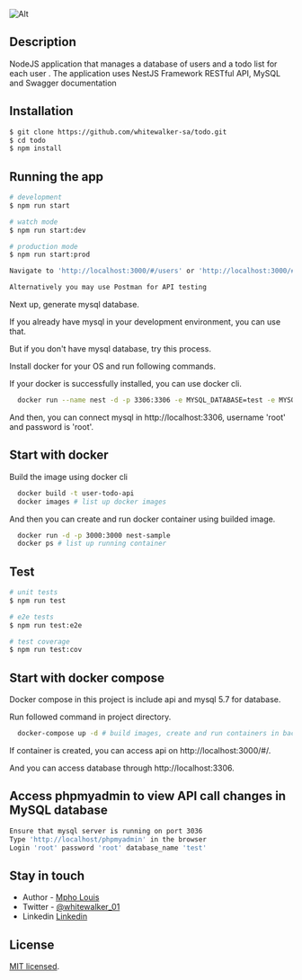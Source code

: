 
![Alt](/home/whitewalker/Pictures/tyler/home.png?raw=true)

## Description

NodeJS application that manages a database of users and a todo list for each user . The application uses NestJS Framework RESTful API, MySQL and Swagger documentation

## Installation

```bash
$ git clone https://github.com/whitewalker-sa/todo.git
$ cd todo
$ npm install
```

## Running the app

```bash
# development
$ npm run start

# watch mode
$ npm run start:dev

# production mode
$ npm run start:prod

Navigate to 'http://localhost:3000/#/users' or 'http://localhost:3000/#/todos' to make CRUD API call using SWAGGER API UI.

Alternatively you may use Postman for API testing
```

Next up, generate mysql database.

If you already have mysql in your development environment, you can use that.

But if you don't have mysql database, try this process.

Install docker for your OS and run following commands.

If your docker is successfully installed, you can use docker cli.

```bash
  docker run --name nest -d -p 3306:3306 -e MYSQL_DATABASE=test -e MYSQL_ROOT_PASSWORD=root -v ~/database/nest:/var/lib/mysql mysql:5.7
```

And then, you can connect mysql in http://localhost:3306, username 'root' and password is 'root'.


## Start with docker

Build the image using docker cli

```bash
  docker build -t user-todo-api
  docker images # list up docker images
```

And then you can create and run docker container using builded image.

```bash
  docker run -d -p 3000:3000 nest-sample
  docker ps # list up running container
```

## Test

```bash
# unit tests
$ npm run test

# e2e tests
$ npm run test:e2e

# test coverage
$ npm run test:cov
```

## Start with docker compose

Docker compose in this project is include api and mysql 5.7 for database.

Run followed command in project directory.

```bash
  docker-compose up -d # build images, create and run containers in background
```

If container is created, you can access api on http://localhost:3000/#/.

And you can access database through http://localhost:3306.


## Access phpmyadmin to view API call changes in MySQL database

```bash
Ensure that mysql server is running on port 3036 
Type 'http://localhost/phpmyadmin' in the browser
Login 'root' password 'root' database_name 'test'
```

## Stay in touch

- Author - [Mpho Louis](https://kamilmysliwiec.com)
- Twitter - [@whitewalker_01](https://twitter.com/whitewalker_01)
- Linkedin  [Linkedin](https://linkedin.com/in/mpho-louis)

## License

[MIT licensed](LICENSE).
